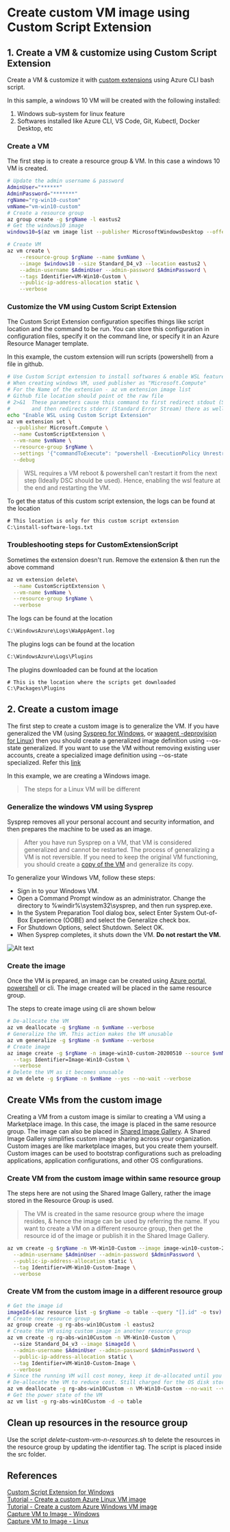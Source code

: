 # Create custom VM image using Custom Script Extension

## 1. Create a VM & customize using Custom Script Extension
Create a VM & customize it with [custom extensions](https://docs.microsoft.com/en-us/azure/virtual-machines/extensions/custom-script-windows) using Azure CLI bash script. 

In this sample, a windows 10 VM will be created with the following installed: 
1. Windows sub-system for linux feature
2. Softwares installed like Azure CLI, VS Code, Git, Kubectl, Docker Desktop, etc

### Create a VM
The first step is to create a resource group & VM. In this case a windows 10 VM is created.
```bash
# Update the admin username & password
AdminUser="******"
AdminPassword="*******"
rgName="rg-win10-custom"
vmName="vm-win10-custom"
# Create a resource group
az group create -g $rgName -l eastus2
# Get the windows10 image
windows10=$(az vm image list --publisher MicrosoftWindowsDesktop --offer Windows-10 --sku 19h2-pro --all --query "[0].urn" -o tsv)

# Create VM
az vm create \
    --resource-group $rgName --name $vmName \
    --image $windows10 --size Standard_D4_v3 --location eastus2 \
    --admin-username $AdminUser --admin-password $AdminPassword \
    --tags Identifier=VM-Win10-Custom \
    --public-ip-address-allocation static \
    --verbose
```

### Customize the VM using Custom Script Extension
The Custom Script Extension configuration specifies things like script location and the command to be run. You can store this configuration in configuration files, specify it on the command line, or specify it in an Azure Resource Manager template.

In this example, the custom extension will run scripts (powershell) from a file in github.

```bash
# Use Custom Script extension to install softwares & enable WSL feature
# When creating windows VM, used publisher as "Microsoft.Compute"
# For the Name of the extension - az vm extension image list
# Github file location should point ot the raw file
# 2>&1	These parameters cause this command to first redirect stdout (Standard Output Stream) to the output file, 
#       and then redirects stderr (Standard Error Stream) there as well.
echo "Enable WSL using Custom Script Extension"
az vm extension set \
  --publisher Microsoft.Compute \
  --name CustomScriptExtension \
  --vm-name $vmName \
  --resource-group $rgName \
  --settings '{"commandToExecute": "powershell -ExecutionPolicy Unrestricted -File cse.ps1 > C:\install-software-logs.txt 2>&1", "fileUris": [" https://raw.githubusercontent.com/abhinabsarkar/cse/master/src/cse.ps1"]}' \
  --debug
```
> WSL requires a VM reboot & powershell can't restart it from the next step (Ideally DSC should be used). Hence, enabling the wsl feature at the end and restarting the VM. 

To get the status of this custom script extension, the logs can be found at the location
```cmd
# This location is only for this custom script extension
C:\install-software-logs.txt 
```

### Troubleshooting steps for CustomExtensionScript
Sometimes the extension doesn't run. Remove the extension & then run the above command
```bash
az vm extension delete\
  --name CustomScriptExtension \
  --vm-name $vmName \
  --resource-group $rgName \
  --verbose
```
The logs can be found at the location
```cmd
C:\WindowsAzure\Logs\WaAppAgent.log
``` 
The plugins logs can be found at the location
```cmd
C:\WindowsAzure\Logs\Plugins
```
The plugins downloaded can be found at the location
```
# This is the location where the scripts get downloaded
C:\Packages\Plugins
```

## 2. Create a custom image 
The first step to create a custom image is to generalize the VM. If you have generalized the VM (using [Sysprep for Windows](https://docs.microsoft.com/en-us/azure/virtual-machines/windows/capture-image-resource), or [waagent -deprovision for Linux](https://docs.microsoft.com/en-us/azure/virtual-machines/linux/capture-image)) then you should create a generalized image definition using --os-state generalized. If you want to use the VM without removing existing user accounts, create a specialized image definition using --os-state specialized. Refer this [link](https://docs.microsoft.com/en-us/azure/virtual-machines/image-version-vm-cli)

In this example, we are creating a Windows image.
> The steps for a Linux VM will be different

### Generalize the windows VM using Sysprep
Sysprep removes all your personal account and security information, and then prepares the machine to be used as an image.
> After you have run Sysprep on a VM, that VM is considered generalized and cannot be restarted. The process of generalizing a VM is not reversible. If you need to keep the original VM functioning, you should create a [copy of the VM](https://docs.microsoft.com/en-us/azure/virtual-machines/windows/create-vm-specialized#option-3-copy-an-existing-azure-vm) and generalize its copy.

To generalize your Windows VM, follow these steps:
* Sign in to your Windows VM.
* Open a Command Prompt window as an administrator. Change the directory to %windir%\system32\sysprep, and then run sysprep.exe.
* In the System Preparation Tool dialog box, select Enter System Out-of-Box Experience (OOBE) and select the Generalize check box.
* For Shutdown Options, select Shutdown. Select OK.
* When Sysprep completes, it shuts down the VM. **Do not restart the VM.**

![Alt text](/images/sysprep.jpg)

### Create the image
Once the VM is prepared, an image can be created using [Azure portal, powershell](https://docs.microsoft.com/en-us/azure/virtual-machines/windows/capture-image-resource#create-a-managed-image-in-the-portal) or cli. The image created will be placed in the same resource group.

The steps to create image using cli are shown below
```bash
# De-allocate the VM 
az vm deallocate -g $rgName -n $vmName --verbose
# Generalize the VM. This action makes the VM unusable
az vm generalize -g $rgName -n $vmName --verbose
# Create image
az image create -g $rgName -n image-win10-custom-20200510 --source $vmName \
  --tags Identifier=Image-Win10-Custom \
  --verbose
# Delete the VM as it becomes unusable
az vm delete -g $rgName -n $vmName --yes --no-wait --verbose
```

## Create VMs from the custom image
Creating a VM from a custom image is similar to creating a VM using a Marketplace image. In this case, the image is placed in the same resource group. The image can also be placed in [Shared Image Gallery](https://docs.microsoft.com/en-us/azure/virtual-machines/windows/shared-image-galleries#generalized-and-specialized-images). A Shared Image Gallery simplifies custom image sharing across your organization. Custom images are like marketplace images, but you create them yourself. Custom images can be used to bootstrap configurations such as preloading applications, application configurations, and other OS configurations.

### Create VM from the custom image within same resource group
The steps here are not using the Shared Image Gallery, rather the image stored in the Resource Group is used.
> The VM is created in the same resource group where the image resides, & hence the image can be used by referring the name. If you want to create a VM on a different resource group, then get the resource id of the image or publish it in the Shared Image Gallery.
```bash
az vm create -g $rgName -n VM-Win10-Custom --image image-win10-custom-20200510 \
  --admin-username $AdminUser --admin-password $AdminPassword \
  --public-ip-address-allocation static \
  --tag Identifier=VM-Win10-Custom-Image \
  --verbose
```

### Create VM from the custom image in a different resource group
```bash
# Get the image id
imageId=$(az resource list -g $rgName -o table --query "[].id" -o tsv)
# Create new resource group
az group create -g rg-abs-win10Custom -l eastus2
# Create the VM using custom image in another resource group
az vm create -g rg-abs-win10Custom -n VM-Win10-Custom \ 
  --size Standard_D4_v3 --image $imageId \
  --admin-username $AdminUser --admin-password $AdminPassword \
  --public-ip-address-allocation static \
  --tag Identifier=VM-Win10-Custom-Image \
  --verbose
# Since the running VM will cost money, keep it de-allocated until you are using it.
# De-allocate the VM to reduce cost. Still charged for the OS disk storage & static public ip 
az vm deallocate -g rg-abs-win10Custom -n VM-Win10-Custom --no-wait --verbose
# Get the power state of the VM
az vm list -g rg-abs-win10Custom -d -o table
```

## Clean up resources in the resource group
Use the script *delete-custom-vm-n-resources.sh* to delete the resources in the resource group by updating the identifier tag. The script is placed inside the src folder.

## References
[Custom Script Extension for Windows](https://docs.microsoft.com/en-us/azure/virtual-machines/extensions/custom-script-windows)  
[Tutorial - Create a custom Azure Linux VM image](https://docs.microsoft.com/en-us/azure/virtual-machines/linux/tutorial-custom-images)   
[Tutorial - Create a custom Azure Windows VM image](https://docs.microsoft.com/en-us/azure/virtual-machines/windows/tutorial-custom-images)  
[Capture VM to Image - Windows](https://docs.microsoft.com/en-us/azure/virtual-machines/windows/capture-image-resource)  
[Capture VM to Image - Linux](https://docs.microsoft.com/en-us/azure/virtual-machines/linux/capture-image)  